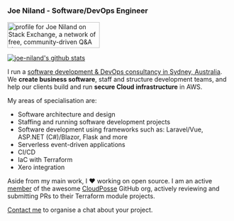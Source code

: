 ### Joe Niland - Software/DevOps Engineer
<p>
  <a href="https://stackexchange.com/users/152432"><img src="https://stackexchange.com/users/flair/152432.png?theme=clean" width="208" height="58" alt="profile for Joe Niland on Stack Exchange, a network of free, community-driven Q&amp;A sites" title="profile for Joe Niland on Stack Exchange, a network of free, community-driven Q&amp;A sites"></a>
</p>

[![joe-niland's github stats](https://github-readme-stats.vercel.app/api?username=joe-niland&count_private=true&show_icons=true&theme=slateorange&hide_rank=false&hide_border=true)](https://github.com/anuraghazra/github-readme-stats)

I run a [software development & DevOps consultancy in Sydney, Australia](https://originalmind.com.au). We **create business software**, staff and structure development teams, and help our clients build and run **secure Cloud infrastructure** in AWS.

My areas of specialisation are:
- Software architecture and design
- Staffing and running software development projects
- Software development using frameworks such as: Laravel/Vue, ASP.NET (C#)/Blazor, Flask and more
- Serverless event-driven applications
- CI/CD
- IaC with Terraform
- Xero integration

Aside from my main work, I ❤️ working on open source. I am an active [member](https://github.com/orgs/cloudposse/people?query=role%3Amember) of the awesome [CloudPosse](https://github.com/cloudposse) GitHub org, actively reviewing and submitting PRs to their Terraform module projects.

[Contact me](https://originalmind.com.au/#contact) to organise a chat about your project.
